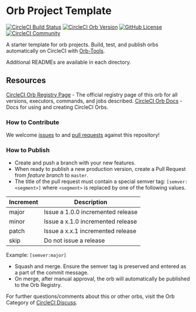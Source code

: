 # Orb Project Template

[![CircleCI Build Status](https://circleci.com/gh/HailanXyouknow/webex_circleci.svg?style=shield "CircleCI Build Status")](https://circleci.com/gh/HailanXyouknow/webex_circleci) [![CircleCI Orb Version](https://badges.circleci.com/orbs/hailanxyouknow/webex_circleci.svg)](https://circleci.com/orbs/registry/orb/hailanxyouknow/webex_circleci) [![GitHub License](https://img.shields.io/badge/license-MIT-lightgrey.svg)](https://raw.githubusercontent.com/HailanXyouknow/webex_circleci/master/LICENSE) [![CircleCI Community](https://img.shields.io/badge/community-CircleCI%20Discuss-343434.svg)](https://discuss.circleci.com/c/ecosystem/orbs)



A starter template for orb projects. Build, test, and publish orbs automatically on CircleCI with [Orb-Tools](https://circleci.com/orbs/registry/orb/circleci/orb-tools).

Additional READMEs are available in each directory.



## Resources

[CircleCI Orb Registry Page](https://circleci.com/orbs/registry/orb/hailanxyouknow/webex_circleci) - The official registry page of this orb for all versions, executors, commands, and jobs described.
[CircleCI Orb Docs](https://circleci.com/docs/2.0/orb-intro/#section=configuration) - Docs for using and creating CircleCI Orbs.

### How to Contribute

We welcome [issues](https://github.com/HailanXyouknow/webex_circleci/issues) to and [pull requests](https://github.com/HailanXyouknow/webex_circleci/pulls) against this repository!

### How to Publish
* Create and push a branch with your new features.
* When ready to publish a new production version, create a Pull Request from _feature branch_ to `master`.
* The title of the pull request must contain a special semver tag: `[semver:<segment>]` where `<segment>` is replaced by one of the following values.

| Increment | Description|
| ----------| -----------|
| major     | Issue a 1.0.0 incremented release|
| minor     | Issue a x.1.0 incremented release|
| patch     | Issue a x.x.1 incremented release|
| skip      | Do not issue a release|

Example: `[semver:major]`

* Squash and merge. Ensure the semver tag is preserved and entered as a part of the commit message.
* On merge, after manual approval, the orb will automatically be published to the Orb Registry.


For further questions/comments about this or other orbs, visit the Orb Category of [CircleCI Discuss](https://discuss.circleci.com/c/orbs).

